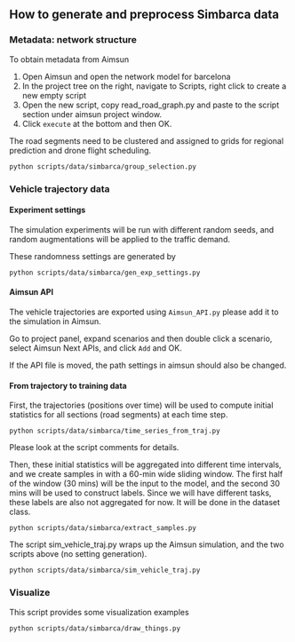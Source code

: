 ## How to generate and preprocess Simbarca data

### Metadata: network structure

To obtain metadata from Aimsun

1. Open Aimsun and open the network model for barcelona
2. In the project tree on the right, navigate to Scripts, right click to create a new empty script
3. Open the new script, copy read_road_graph.py and paste to the script section under aimsun project window.
4. Click `execute` at the bottom and then OK.

The road segments need to be clustered and assigned to grids for regional prediction and drone flight scheduling. 

```
python scripts/data/simbarca/group_selection.py
```

### Vehicle trajectory data

#### Experiment settings

The simulation experiments will be run with different random seeds, and random augmentations will be applied to the traffic demand.

These randomness settings are generated by

```
python scripts/data/simbarca/gen_exp_settings.py 
```

#### Aimsun API

The vehicle trajectories are exported using `Aimsun_API.py` please add it to the simulation in Aimsun.

Go to project panel, expand scenarios and then double click a scenario, select Aimsun Next APIs, and click `Add` and OK.

If the API file is moved, the path settings in aimsun should also be changed.

#### From trajectory to training data

First, the trajectories (positions over time) will be used to compute initial statistics for all sections (road segments) at each time step.

```
python scripts/data/simbarca/time_series_from_traj.py
```

Please look at the script comments for details.

Then, these initial statistics will be aggregated into different time intervals, and we create samples in with a 60-min wide sliding window. The first half of the window (30 mins) will be the input to the model, and the second 30 mins will be used to construct labels. Since we will have different tasks, these labels are also not aggregated for now. It will be done in the dataset class.

```
python scripts/data/simbarca/extract_samples.py
```

The script sim_vehicle_traj.py wraps up the Aimsun simulation, and the two scripts above (no setting generation).

```
python scripts/data/simbarca/sim_vehicle_traj.py
```

### Visualize

This script provides some visualization examples

```
python scripts/data/simbarca/draw_things.py
```

